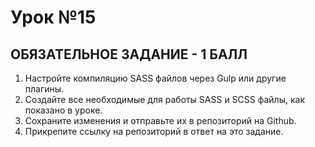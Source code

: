 # Урок №15

## ОБЯЗАТЕЛЬНОЕ ЗАДАНИЕ - 1 БАЛЛ 
1) Настройте компиляцию SASS файлов через Gulp или другие плагины.
2) Создайте все необходимые для работы SASS и SCSS файлы, как показано в уроке.
3) Сохраните изменения и отправьте их в репозиторий на Github.
4) Прикрепите ссылку на репозиторий в ответ на это задание.
